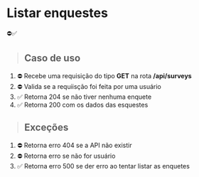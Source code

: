 # Listar enquestes
⛔️✅

> ## Caso de uso
1. ⛔️ Recebe uma requisição do tipo **GET** na rota **/api/surveys**
2. ⛔️ Valida se a requiisção foi feita por uma usuário
3. ✅ Retorna 204 se não tiver nenhuma enquete
4. ✅ Retorna 200 com os dados das esquestes

> ## Exceções

1. ⛔️ Retorna erro 404 se a API não existir
2. ⛔️ Retorna erro se não for usuário
3. ✅ Retorna erro 500 se der erro ao tentar listar as enquetes